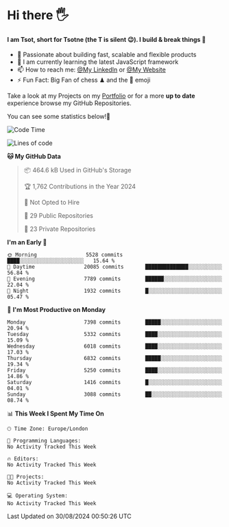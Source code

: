 # Hi there :raised_hand_with_fingers_splayed:
#### I am Tsot, short for Tsotne (the T is silent :wink:). I build & break things :space_invader:
- :telescope: Passionate about building fast, scalable and flexible products
- :seedling: I am currently learning the latest JavaScript framework 
- :mailbox: How to reach me: [@My LinkedIn](https://www.linkedin.com/in/tsotne-gvadzabia/) or [@My Website](https://tsotne.co.uk/contact)
- :zap: Fun Fact: Big Fan of chess ♟ and the 👾 emoji

Take a look at my Projects on my [Portfolio](https://tsotne.co.uk/) or for a more **up to date** experience browse my GitHub Repositories.

You can see some statistics below!:space_invader:
<!--START_SECTION:waka-->
![Code Time](http://img.shields.io/badge/Code%20Time-761%20hrs%202%20mins-blue)

![Lines of code](https://img.shields.io/badge/From%20Hello%20World%20I%27ve%20Written-12.7%20million%20lines%20of%20code-blue)

**🐱 My GitHub Data** 

> 📦 464.6 kB Used in GitHub's Storage 
 > 
> 🏆 1,762 Contributions in the Year 2024
 > 
> 🚫 Not Opted to Hire
 > 
> 📜 29 Public Repositories 
 > 
> 🔑 23 Private Repositories 
 > 
**I'm an Early 🐤** 

```text
🌞 Morning                5528 commits        ████░░░░░░░░░░░░░░░░░░░░░   15.64 % 
🌆 Daytime                20085 commits       ██████████████░░░░░░░░░░░   56.84 % 
🌃 Evening                7789 commits        ██████░░░░░░░░░░░░░░░░░░░   22.04 % 
🌙 Night                  1932 commits        █░░░░░░░░░░░░░░░░░░░░░░░░   05.47 % 
```
📅 **I'm Most Productive on Monday** 

```text
Monday                   7398 commits        █████░░░░░░░░░░░░░░░░░░░░   20.94 % 
Tuesday                  5332 commits        ████░░░░░░░░░░░░░░░░░░░░░   15.09 % 
Wednesday                6018 commits        ████░░░░░░░░░░░░░░░░░░░░░   17.03 % 
Thursday                 6832 commits        █████░░░░░░░░░░░░░░░░░░░░   19.34 % 
Friday                   5250 commits        ████░░░░░░░░░░░░░░░░░░░░░   14.86 % 
Saturday                 1416 commits        █░░░░░░░░░░░░░░░░░░░░░░░░   04.01 % 
Sunday                   3088 commits        ██░░░░░░░░░░░░░░░░░░░░░░░   08.74 % 
```


📊 **This Week I Spent My Time On** 

```text
🕑︎ Time Zone: Europe/London

💬 Programming Languages: 
No Activity Tracked This Week

🔥 Editors: 
No Activity Tracked This Week

🐱‍💻 Projects: 
No Activity Tracked This Week

💻 Operating System: 
No Activity Tracked This Week
```


 Last Updated on 30/08/2024 00:50:26 UTC
<!--END_SECTION:waka-->
